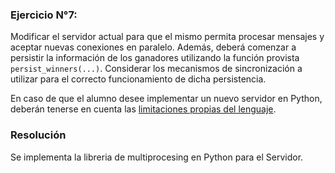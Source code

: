 ### Ejercicio N°7:

Modificar el servidor actual para que el mismo permita procesar mensajes y aceptar nuevas conexiones en paralelo. Además, deberá comenzar a persistir la información de los ganadores utilizando la función provista `persist_winners(...)`. Considerar los mecanismos de sincronización a utilizar para el correcto funcionamiento de dicha persistencia.

En caso de que el alumno desee implementar un nuevo servidor en Python, deberán tenerse en cuenta las [limitaciones propias del lenguaje](https://wiki.python.org/moin/GlobalInterpreterLock).

### Resolución

Se implementa la libreria de multiprocesing en Python para el Servidor.
